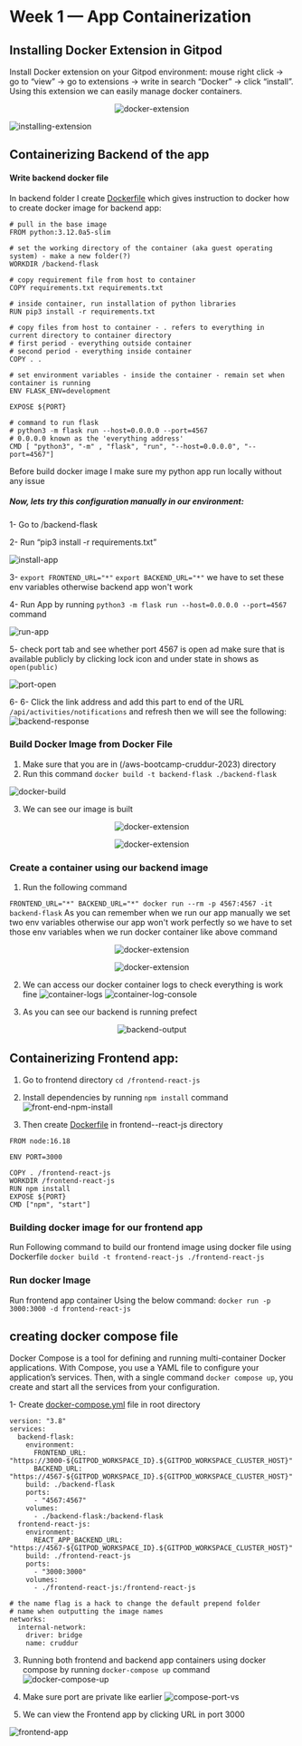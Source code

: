 # Week 1 — App Containerization

## Installing Docker Extension in Gitpod

Install Docker extension on your Gitpod environment: mouse right click → go to “view” → go to extensions → write in search “Docker” → click “install”. Using this extension we can easily manage docker containers.

<p align="center">
<img align="center"  src="./images/docker-vs-extention.png" alt="docker-extension">
</p>

![installing-extension](./images/vs-docker-extwntion-install.png)

## Containerizing Backend of the app
#### Write backend docker file
 In backend folder I create [Dockerfile](https://github.com/Visal9/aws-bootcamp-cruddur-2023/blob/main/backend-flask/Dockerfile) which gives instruction to docker how to create docker image for backend app:
 

 ```
 # pull in the base image
FROM python:3.12.0a5-slim

# set the working directory of the container (aka guest operating system) - make a new folder(?)
WORKDIR /backend-flask

# copy requirement file from host to container
COPY requirements.txt requirements.txt

# inside container, run installation of python libraries
RUN pip3 install -r requirements.txt

# copy files from host to container - . refers to everything in current directory to container directory
# first period - everything outside container
# second period - everything inside container
COPY . .

# set environment variables - inside the container - remain set when container is running
ENV FLASK_ENV=development

EXPOSE ${PORT}

# command to run flask
# python3 -m flask run --host=0.0.0.0 --port=4567
# 0.0.0.0 known as the 'everything address'
CMD [ "python3", "-m" , "flask", "run", "--host=0.0.0.0", "--port=4567"]

```

Before build docker image I make sure my python app run locally without any issue 

##### Now, lets try this configuration manually in our environment:

1- Go to /backend-flask

2- Run “pip3 install -r requirements.txt”

![install-app](./images/backend-manual-install.png)

3- ```export FRONTEND_URL="*"```   ```export BACKEND_URL="*"``` we have to set these env variables otherwise backend app won't work

 4- Run App by running ```python3 -m flask run --host=0.0.0.0 --port=4567``` command

![run-app](./images/backend-run-app.png)

5- check port tab and see whether port 4567 is open ad make sure that is available publicly by clicking lock icon and under state in shows as ```open(public)```

![port-open](./images/backend-port-rnng-with-highligt.png)

6- 6- Click  the link address and add this part to end of the  URL ```/api/activities/notifications``` and refresh then we will see the following:
![backend-response](./images/backend-responce.png)


### Build Docker Image from Docker File

1. Make sure that you are in (/aws-bootcamp-cruddur-2023) directory
2. Run this command ```docker build -t backend-flask ./backend-flask```

![docker-build](./images/docker-build-terminal.png)

3. We can see our image is built
<p align="center">
<img align="center"  src="./images/backend-docker-image.png" alt="docker-extension">
</p>

<p align="center">
<img align="center"  src="./images/docker-images-command-output.png" alt="docker-extension">
</p>



### Create a container using our backend image

1. Run the following command

```FRONTEND_URL="*" BACKEND_URL="*" docker run --rm -p 4567:4567 -it backend-flask```
As you can remember when we run our app manually we set two env variables otherwise our app won't work perfectly so we have to set those env variables when we run docker container like above command

<p align="center">
<img align="center"  src="./images/backend-container.png" alt="docker-extension">
</p>

<p align="center">
<img align="center"  src="./images/docker-ls-command-output.png" alt="docker-extension">
</p>

2. We can access our docker container logs to check everything is work fine
![container-logs](./images/docker-contsiner-log-view.png)
![container-log-console](./images/docker-logs-console-view.png)

3. As you can see our backend is running prefect 
<p align="center">
<img align="center"  src="./images/backend-responce.png" alt="backend-output">
</p>

## Containerizing Frontend app:

1. Go to frontend directory ```cd /frontend-react-js```
2. Install dependencies by running ```npm install``` command
![front-end-npm-install](./images/froentend-npm-install.png)

3. Then create [Dockerfile](https://github.com/Visal9/aws-bootcamp-cruddur-2023/blob/main/frontend-react-js/Dockerfile) in frontend--react-js directory

```
FROM node:16.18

ENV PORT=3000

COPY . /frontend-react-js
WORKDIR /frontend-react-js
RUN npm install
EXPOSE ${PORT}
CMD ["npm", "start"]
```

### Building docker image for our frontend app
Run Following command to build our frontend image using docker file using Dockerfile
```docker build -t frontend-react-js ./frontend-react-js```

### Run docker Image

Run frontend app container Using the below command:
```docker run -p 3000:3000 -d frontend-react-js```

## creating docker compose file

Docker Compose is a tool for defining and running multi-container Docker applications. With Compose, you use a YAML file to configure your application’s services. Then, with a single command ```docker compose up```, you create and start all the services from your configuration.

1- Create [docker-compose.yml](https://github.com/Visal9/aws-bootcamp-cruddur-2023/blob/main/docker-compose.yaml) file in root directory

```
version: "3.8"
services:
  backend-flask:
    environment:
      FRONTEND_URL: "https://3000-${GITPOD_WORKSPACE_ID}.${GITPOD_WORKSPACE_CLUSTER_HOST}"
      BACKEND_URL: "https://4567-${GITPOD_WORKSPACE_ID}.${GITPOD_WORKSPACE_CLUSTER_HOST}"
    build: ./backend-flask
    ports:
      - "4567:4567"
    volumes:
      - ./backend-flask:/backend-flask
  frontend-react-js:
    environment:
      REACT_APP_BACKEND_URL: "https://4567-${GITPOD_WORKSPACE_ID}.${GITPOD_WORKSPACE_CLUSTER_HOST}"
    build: ./frontend-react-js
    ports:
      - "3000:3000"
    volumes:
      - ./frontend-react-js:/frontend-react-js

# the name flag is a hack to change the default prepend folder
# name when outputting the image names
networks: 
  internal-network:
    driver: bridge
    name: cruddur
```

3. Running both frontend and backend app containers using docker compose by running  ```docker-compose up``` command
![docker-compose-up](./images/docker-compose-up-images.png)

4. Make sure port are private like earlier 
![compose-port-vs](./images/docker-compose-app-ports.png)

5. We can view the Frontend app by clicking URL in  port 3000

![frontend-app](./images/front-ed-app-copose.png)



